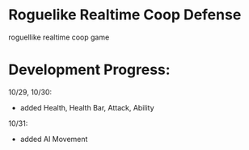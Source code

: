 # Roguelike Realtime Coop Defense
 roguellike realtime coop game

# Development Progress:
10/29, 10/30:
- added Health, Health Bar, Attack, Ability

10/31:
- added AI Movement
